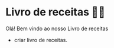 # Livro de receitas :man_cook:

Olá! Bem vindo ao nosso Livro de receitas

-  criar livro de receitas.



